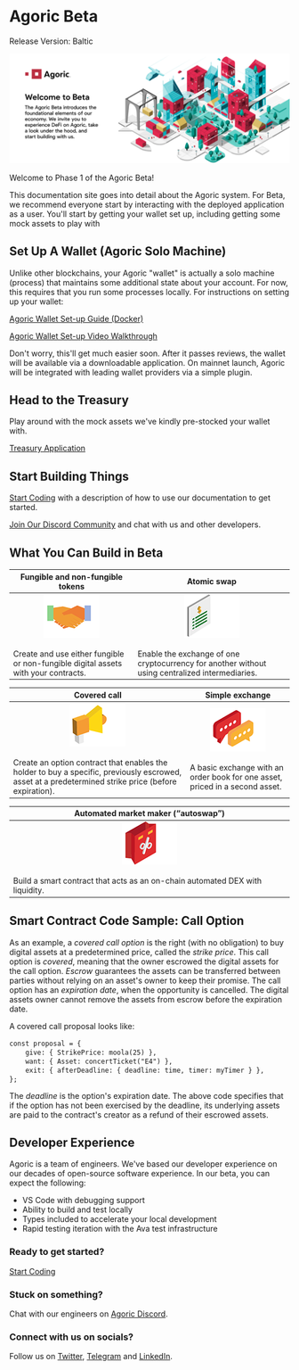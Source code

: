 # Agoric Beta
Release Version: Baltic

![Agoric Banner](./assets/agoric-banner-2.png)

Welcome to Phase 1 of the Agoric Beta!

This documentation site goes into detail about the Agoric system. For Beta, we recommend everyone start by interacting
with the deployed application as a user. You'll start by getting your wallet set up, including getting some mock assets to play with

## Set Up A Wallet (Agoric Solo Machine) ##

Unlike other blockchains, your Agoric "wallet" is actually a solo machine (process) that maintains some additional state 
about your account. For now, this requires that you run some processes locally. For instructions on setting up your wallet:

[Agoric Wallet Set-up Guide (Docker)](https://github.com/Agoric/agoric-sdk/wiki/Setting-up-an-Agoric-Dapp-Client-with-docker-compose)

[Agoric Wallet Set-up Video Walkthrough](https://www.youtube.com/watch?v=e5LQx0EqR0o)

Don't worry, this'll get much easier soon. After it passes reviews, the wallet will 
be available via a downloadable application. On mainnet launch, Agoric will be integrated 
with leading wallet providers via a simple plugin.

## Head to the Treasury ##

Play around with the mock assets we've kindly pre-stocked your wallet with.

[Treasury Application](https://treasury.agoric.app)

## Start Building Things ##

[Start Coding](/getting-started/) with a description of how to use our documentation to get started.

[Join Our Discord Community](https://agoric.com/discord) and chat with us and other developers.

## What You Can Build in Beta

<div class="two-col-table">

| Fungible and non-fungible tokens | Atomic swap |
| ------ | ----------- |
| <div style="text-align: center">![Non Fungible Token](./assets/nft-small.png) </div> <br>Create and use either fungible or non-fungible digital assets with your contracts. | <div style="text-align: center">![Atomic Swap](./assets/autoswap-small.png) </div> <br>Enable the exchange of one cryptocurrency for another without using centralized intermediaries. |

| Covered call | Simple exchange |
| ------ | ----------- |
| <div style="text-align: center">![Covered Call](./assets/covered-call-small.png) </div> <br>Create an option contract that enables the holder to buy a specific, previously escrowed, asset at a predetermined strike price (before expiration). | <div style="text-align: center">![Simple Exchange](./assets/simple-exchange-small.png) </div> <br>A basic exchange with an order book for one asset, priced in a second asset. |

| Automated market maker (“autoswap”) |
| ------ |
| <div style="text-align: center">![Automated Market Maker](./assets/amm-small.png) </div> <br>Build a smart contract that acts as an on-chain automated DEX with liquidity. |

</div>

## Smart Contract Code Sample: Call Option

As an example, a *covered call option* is the right (with no obligation) to buy digital 
assets at a predetermined price, called the *strike price*. This call option is *covered*, 
meaning that the owner escrowed the digital assets for the call option. *Escrow* guarantees
the assets can be transferred between parties without relying on an asset's owner to keep 
their promise. The call option has an *expiration date*, when the opportunity is cancelled. 
The digital assets owner cannot remove the assets from escrow before the expiration date.

A covered call proposal looks like:
```
const proposal = {
    give: { StrikePrice: moola(25) },
    want: { Asset: concertTicket("E4") },
    exit: { afterDeadline: { deadline: time, timer: myTimer } },
};
```

The *deadline* is the option's expiration date. The above code specifies that if the option 
has not been exercised by the deadline, its underlying assets are paid to the contract's creator 
as a refund of their escrowed assets.

## Developer Experience
Agoric is a team of engineers. We've based our developer experience on our decades of open-source software experience. In our beta, you can expect the following:

* VS Code with debugging support
* Ability to build and test locally
* Types included to accelerate your local development
* Rapid testing iteration with the Ava test infrastructure

### Ready to get started?
[Start Coding](/getting-started/)

### Stuck on something?
Chat with our engineers on [Agoric Discord](https://discord.gg/gC9z6US).

### Connect with us on socials?
Follow us on [Twitter](https://twitter.com/agoric), [Telegram](https://t.me/agoricsystems) and [LinkedIn](https://www.linkedin.com/company/agoric/).
